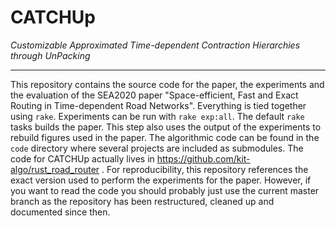 # CATCHUp

*Customizable Approximated Time-dependent Contraction Hierarchies through UnPacking*

---

This repository contains the source code for the paper, the experiments and the evaluation of the SEA2020 paper "Space-efficient, Fast and Exact Routing in Time-dependent Road Networks".
Everything is tied together using `rake`.
Experiments can be run with `rake exp:all`.
The default `rake` tasks builds the paper.
This step also uses the output of the experiments to rebuild figures used in the paper.
The algorithmic code can be found in the `code` directory where several projects are included as submodules.
The code for CATCHUp actually lives in https://github.com/kit-algo/rust_road_router .
For reproducibility, this repository references the exact version used to perform the experiments for the paper.
However, if you want to read the code you should probably just use the current master branch as the repository has been restructured, cleaned up and documented since then.
